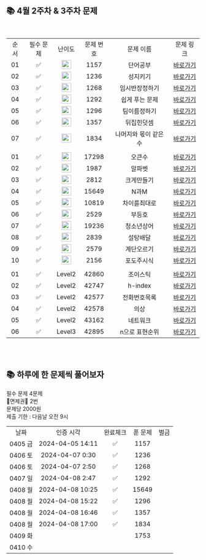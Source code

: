 ## 📚 4월 2주차 & 3주차 문제

<br/>
<table>
  <tr>
    <td align="center">순서</td>
    <td align="center">필수 문제</td>
    <td align="center">난이도</td>
    <td align="center">문제 번호</td>
    <td align="center">문제 이름</td>
    <td align="center">문제 링크</td>
  </tr>
    <tr>
    <td align="center">01</td>
    <td align="center">✅</td>
    <td align="center"><img height="23px" width="25px" src="https://d2gd6pc034wcta.cloudfront.net/tier/5.svg"></td>
    <td align="center">1157</td>
    <td align="center">단어공부</td>
    <td align="center"><a href="https://www.acmicpc.net/problem/1157">바로가기</a></td>
  </tr>
   <tr>
    <td align="center">02</td>
    <td align="center">✅</td>
    <td align="center"><img height="23px" width="25px" src="https://d2gd6pc034wcta.cloudfront.net/tier/5.svg"></td>
    <td align="center">1236</td>
    <td align="center">성지키기</td>
    <td align="center"><a href="https://www.acmicpc.net/problem/1236">바로가기</a></td>
  </tr>
  <tr>
    <td align="center">03</td>
    <td align="center">✅</td>
    <td align="center"><img height="23px" width="25px" src="https://d2gd6pc034wcta.cloudfront.net/tier/5.svg"></td>
    <td align="center">1268</td>
    <td align="center">임시반장정하기</td>
    <td align="center"><a href="https://www.acmicpc.net/problem/1268">바로가기</a></td>
  </tr>
  <tr>
    <td align="center">04</td>
    <td align="center">✅</td>
    <td align="center"><img height="23px" width="25px" src="https://d2gd6pc034wcta.cloudfront.net/tier/5.svg"></td>
    <td align="center">1292</td>
    <td align="center">쉽게 푸는 문제</td>
    <td align="center"><a href="https://www.acmicpc.net/problem/1292">바로가기</a></td>
  </tr>
    <tr>
    <td align="center">05</td>
    <td align="center">✅</td>
    <td align="center"><img height="23px" width="25px" src="https://d2gd6pc034wcta.cloudfront.net/tier/5.svg"></td>
    <td align="center">1296</td>
    <td align="center">팀이름정하기</td>
    <td align="center"><a href="https://www.acmicpc.net/problem/1296">바로가기</a></td>
  </tr>
    <tr>
    <td align="center">06</td>
    <td align="center">✅</td>
    <td align="center"><img height="23px" width="25px" src="https://d2gd6pc034wcta.cloudfront.net/tier/5.svg"></td>
    <td align="center">1357</td>
    <td align="center">뒤집힌덧셈</td>
    <td align="center"><a href="https://www.acmicpc.net/problem/1357">바로가기</a></td>
  </tr>
    <tr>
    <td align="center">07</td>
    <td align="center">✅</td>
    <td align="center"><img height="23px" width="25px" src="https://d2gd6pc034wcta.cloudfront.net/tier/5.svg"></td>
    <td align="center">1834</td>
    <td align="center">나머지와 몫이 같은 수</td>
    <td align="center"><a href="https://www.acmicpc.net/problem/1834">바로가기</a></td>
  </tr>
    <tr>
    <td align="center"></td>
    <td align="center"></td>
    <td align="center"></td>
    <td align="center"></td>
    <td align="center"></td>
    <td align="center"></td>
  </tr>
      <tr>
    <td align="center">01</td>
    <td align="center">✅</td>
    <td align="center"><img height="23px" width="25px" src="https://d2gd6pc034wcta.cloudfront.net/tier/12.svg"></td>
    <td align="center">17298</td>
    <td align="center">오큰수</td>
    <td align="center"><a href="https://www.acmicpc.net/problem/17298">바로가기</a></td>
  </tr>
   <tr>
    <td align="center">02</td>
    <td align="center">✅</td>
    <td align="center"><img height="23px" width="25px" src="https://d2gd6pc034wcta.cloudfront.net/tier/12.svg"></td>
    <td align="center">1987</td>
    <td align="center">알파벳</td>
    <td align="center"><a href="https://www.acmicpc.net/problem/1987">바로가기</a></td>
  </tr>
  <tr>
    <td align="center">03</td>
    <td align="center">✅</td>
    <td align="center"><img height="23px" width="25px" src="https://d2gd6pc034wcta.cloudfront.net/tier/13.svg"></td>
    <td align="center">2812</td>
    <td align="center">크게만들기</td>
    <td align="center"><a href="https://www.acmicpc.net/problem/2812">바로가기</a></td>
  </tr>
  <tr>
    <td align="center">04</td>
    <td align="center">✅</td>
    <td align="center"><img height="23px" width="25px" src="https://d2gd6pc034wcta.cloudfront.net/tier/8.svg"></td>
    <td align="center">15649</td>
    <td align="center">N과M</td>
    <td align="center"><a href="https://www.acmicpc.net/problem/15649">바로가기</a></td>
  </tr>
    <tr>
    <td align="center">05</td>
    <td align="center">✅</td>
    <td align="center"><img height="23px" width="25px" src="https://d2gd6pc034wcta.cloudfront.net/tier/9.svg"></td>
    <td align="center">10819</td>
    <td align="center">차이를최대로</td>
    <td align="center"><a href="https://www.acmicpc.net/problem/10819">바로가기</a></td>
  </tr>
    <tr>
    <td align="center">06</td>
    <td align="center">✅</td>
    <td align="center"><img height="23px" width="25px" src="https://d2gd6pc034wcta.cloudfront.net/tier/10.svg"></td>
    <td align="center">2529</td>
    <td align="center">부등호</td>
    <td align="center"><a href="https://www.acmicpc.net/problem/2529">바로가기</a></td>
  </tr>
    <tr>
    <td align="center">07</td>
    <td align="center">✅</td>
    <td align="center"><img height="23px" width="25px" src="https://d2gd6pc034wcta.cloudfront.net/tier/14.svg"></td>
    <td align="center">19236</td>
    <td align="center">청소년상어</td>
    <td align="center"><a href="https://www.acmicpc.net/problem/19236">바로가기</a></td>
  </tr>
      <tr>
    <td align="center">08</td>
    <td align="center">✅</td>
    <td align="center"><img height="23px" width="25px" src="https://d2gd6pc034wcta.cloudfront.net/tier/7.svg"></td>
    <td align="center">2839</td>
    <td align="center">설탕배달</td>
    <td align="center"><a href="https://www.acmicpc.net/problem/2839">바로가기</a></td>
  </tr>
    <tr>
    <td align="center">09</td>
    <td align="center">✅</td>
    <td align="center"><img height="23px" width="25px" src="https://d2gd6pc034wcta.cloudfront.net/tier/8.svg"></td>
    <td align="center">2579</td>
    <td align="center">계단오르기</td>
    <td align="center"><a href="https://www.acmicpc.net/problem/2579">바로가기</a></td>
  </tr>
    <tr>
    <td align="center">10</td>
    <td align="center">✅</td>
    <td align="center"><img height="23px" width="25px" src="https://d2gd6pc034wcta.cloudfront.net/tier/10.svg"></td>
    <td align="center">2156</td>
    <td align="center">포도주시식</td>
    <td align="center"><a href="https://www.acmicpc.net/problem/2156">바로가기</a></td>
  </tr>
      <tr>
    <td align="center"></td>
    <td align="center"></td>
    <td align="center"></td>
    <td align="center"></td>
    <td align="center"></td>
    <td align="center"></td>
  </tr>
      <tr>
    <td align="center">01</td>
    <td align="center">✅</td>
    <td align="center">Level2</td>
    <td align="center">42860</td>
    <td align="center">조이스틱</td>
    <td align="center"><a href="https://school.programmers.co.kr/learn/courses/30/lessons/42860">바로가기</a></td>
  </tr>
   <tr>
    <td align="center">02</td>
    <td align="center">✅</td>
    <td align="center">Level2</td>
    <td align="center">42747</td>
    <td align="center">h-index</td>
    <td align="center"><a href="https://school.programmers.co.kr/learn/courses/30/lessons/42747">바로가기</a></td>
  </tr>
  <tr>
    <td align="center">03</td>
    <td align="center">✅</td>
    <td align="center">Level2</td>
    <td align="center">42577</td>
    <td align="center">전화번호목록</td>
    <td align="center"><a href="https://school.programmers.co.kr/learn/courses/30/lessons/42577">바로가기</a></td>
  </tr>
  <tr>
    <td align="center">04</td>
    <td align="center">✅</td>
    <td align="center">Level2</td>
    <td align="center">42578</td>
    <td align="center">의상</td>
    <td align="center"><a href="https://school.programmers.co.kr/learn/courses/30/lessons/42578">바로가기</a></td>
  </tr>
    <tr>
    <td align="center">05</td>
    <td align="center">✅</td>
    <td align="center">Level2</td>
    <td align="center">43162</td>
    <td align="center">네트워크</td>
    <td align="center"><a href="https://school.programmers.co.kr/learn/courses/30/lessons/43162">바로가기</a></td>
  </tr>
    <tr>
    <td align="center">06</td>
    <td align="center">✅</td>
    <td align="center">Level3</td>
    <td align="center">42895</td>
    <td align="center">n으로 표현순위</td>
    <td align="center"><a href="https://school.programmers.co.kr/learn/courses/30/lessons/42895">바로가기</a></td>
  </tr>
</table>
<br/><br/>

## 📚 하루에 한 문제씩 풀어보자
필수 문제 4문제 <br>
🌟면제권🌟 2번 <br>
문제당 2000원 <br>
제출 기한 : 다음날 오전 9시 <br>

<table>
  <tr>
    <td align="center">날짜</td>
    <td align="center">인증 시각</td>
    <td align="center">완료체크</td>
    <td align="center">푼 문제</td>
    <td align="center">벌금</td>
  </tr>
    <tr>
    <td align="center">0405 금</td>
    <td align="center">2024-04-05 14:11</td>
    <td align="center">✅</td>
    <td align="center">1157</td>
    <td align="center"></td>
  </tr>
   <tr>
    <td align="center">0406 토</td>
    <td align="center">2024-04-07 0:30</td>
    <td align="center">✅</td>
    <td align="center">1236</td>
    <td align="center"></td>
  </tr>
     <tr>
    <td align="center">0406 토</td>
    <td align="center">2024-04-07 2:50</td>
    <td align="center">✅</td>
    <td align="center">1268</td>
    <td align="center"></td>
  </tr>
  <tr>
    <td align="center">0407 일</td>
    <td align="center">2024-04-08 2:47</td>
    <td align="center">✅</td>
    <td align="center">1292</td>
    <td align="center"></td>
  </tr>
  <tr>
    <td align="center">0408 월</td>
    <td align="center">2024-04-08 10:25</td>
    <td align="center">✅</td>
    <td align="center">15649</td>
    <td align="center"></td>
  </tr>
    <tr>
    <td align="center">0408 월</td>
    <td align="center">2024-04-08 15:22</td>
    <td align="center">✅</td>
    <td align="center">1296</td>
    <td align="center"></td>
  </tr>
      <tr>
    <td align="center">0408 월</td>
    <td align="center">2024-04-08 16:46</td>
    <td align="center">✅</td>
    <td align="center">1357</td>
    <td align="center"></td>
  </tr>
        <tr>
    <td align="center">0408 월</td>
    <td align="center">2024-04-08 17:00</td>
    <td align="center">✅</td>
    <td align="center">1834</td>
    <td align="center"></td>
  </tr>
  <tr>
    <td align="center">0409 화</td>
    <td align="center"></td>
    <td align="center"></td>
    <td align="center">1753</td>
    <td align="center"></td>
  </tr>
  <tr>
    <td align="center">0410 수</td>
    <td align="center"></td>
    <td align="center"></td>
    <td align="center"></td>
    <td align="center"></td>
  </tr>
</table>
